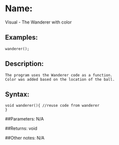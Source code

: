 # Name:
Visual - The Wanderer with color

## Examples:
```processing
wanderer();
```

## Description:
    The program uses the Wanderer code as a function.
    Color was added based on the location of the ball.

## Syntax:
```processing
void wanderer(){ //reuse code from wanderer
}
```

##Parameters: 
N/A

##Returns:
void

##Other notes:
N/A

